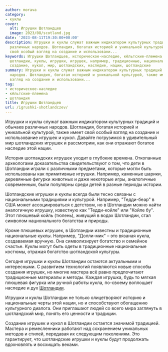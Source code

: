 ```yaml
---
author: morava
category:
- куклы
cover:
  alt: Игрушки Шотландцев
  image: 2023/08/scotland.jpg
date: '2023-08-11T19:30:00+00:00'
description: Игрушки и куклы служат важным индикатором культурных традиций и обычаев
  различных народов. Шотландия, богатая историей и уникальной культурой, также имеет
  свой особый взгляд на создание и использовани...
keywords: Игрушки Шотландцев, историческое-наследие, кёльтские-племена, шотландия,
  шотландии, куклы, игрушки, игрушек, например, традиционные, национальные, культурой,
  создание, кукол, мир, шотландских, наследие, нации, шотландские
summary: Игрушки и куклы служат важным индикатором культурных традиций и обычаев различных
  народов. Шотландия, богатая историей и уникальной культурой, также имеет свой особый
  взгляд на создание и использовани...
tag:
- историческое-наследие
- кёльтские-племена
- шотландия
title: Игрушки Шотландцев
url: /igrushki-shotlandczev/
---
```


Игрушки и куклы служат важным индикатором культурных традиций и обычаев различных народов. Шотландия, богатая историей и уникальной культурой, также имеет свой особый взгляд на создание и использование игрушек и кукол. Давайте погрузимся в удивительный мир шотландских игрушек и рассмотрим, как они отражают богатое наследие этой нации.

История шотландских игрушек уходит в глубокие времена. Откопанные археологами доказательства свидетельствуют о том, что дети в Шотландии играли с различными предметами, которые могли быть использованы как примитивные игрушки. Например, каменные шарики, деревянные фигурки животных и даже некоторые игры, аналогичные современным, были популярны среди детей в разные периоды истории.

Шотландские игрушки и куклы всегда были тесно связаны с национальными традициями и культурой. Например, "Тедди-беар" в США может ассоциироваться с детством, но в Шотландии можно найти аналогичную игрушку, известную как "Тедди-койле" или "Койле бу". Этот плюшевый койль (тюлень), живущий в водах Шотландии, стал символом национального богатства и природы.

Кроме плюшевых игрушек, в Шотландии известны и традиционные национальные куклы. Например, "Долли-мик" – это вязаная кукла, создаваемая вручную. Она символизирует богатство и семейное счастье. Куклы могут быть одеты в традиционные национальные костюмы, отражая богатство шотландской культуры.

Сегодня игрушки и куклы Шотландии остаются актуальными и интересными. С развитием технологий появляются новые способы создания игрушек, но многие мастера всё равно предпочитают традиционные материалы и методы. Каждая игрушка, будь то мягкая плюшевая фигурка или ручной работы кукла, по-своему воплощает наследие и дух [Шотландии](https://www.adora.ru/kukly-shotlandczev-olstera/).

Игрушки и куклы Шотландии не только олицетворяют историю и национальные черты этой нации, но и способствуют обогащению культурного диалога. Они приглашают людей со всего мира заглянуть в шотландский мир, понять его ценности и традиции.

Создание игрушек и кукол в Шотландии остается значимой традицией. Мастера и ремесленники работают над сохранением уникальных методов и стилей, передавая их следующим поколениям. Это гарантирует, что шотландские игрушки и куклы будут продолжать вдохновлять и восхищать веками.